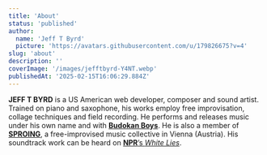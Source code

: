 ```yaml
---
title: 'About'
status: 'published'
author:
  name: 'Jeff T Byrd'
  picture: 'https://avatars.githubusercontent.com/u/179826675?v=4'
slug: 'about'
description: ''
coverImage: '/images/jefftbyrd-Y4NT.webp'
publishedAt: '2025-02-15T16:06:29.884Z'
---
```


**JEFF T BYRD** is a US American web developer, composer and sound artist. Trained on piano and saxophone, his works employ free improvisation, collage techniques and field recording. He performs and releases music under his own name and with [**Budokan Boys**](https://budokanboys.club/). He is also a member of [**SPROING**](https://www.instagram.com/sproingsounds/), a free-improvised music collective in Vienna (Austria). His soundtrack work can be heard on [**NPR**’s _White Lies_](https://www.npr.org/podcasts/510343/white-lies).
